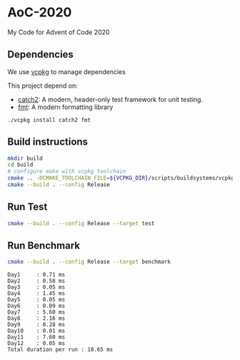 # AoC-2020
My Code for Advent of Code 2020

## Dependencies

We use [vcpkg](https://github.com/Microsoft/vcpkg) to manage dependencies

This project depend on:
- [catch2](https://github.com/catchorg/Catch2): A modern, header-only test framework for unit testing.
- [fmt](https://fmt.dev/latest/index.html): A modern formatting library

```
./vcpkg install catch2 fmt
```

## Build instructions

```bash
mkdir build
cd build
# configure make with vcpkg toolchain
cmake .. -DCMAKE_TOOLCHAIN_FILE=${VCPKG_DIR}/scripts/buildsystems/vcpkg.cmake
cmake --build . --config Release
```

## Run Test

```bash
cmake --build . --config Release --target test
```

## Run Benchmark

```bash
cmake --build . --config Release --target benchmark
```

```
Day1     : 0.71 ms
Day2     : 0.58 ms
Day3     : 0.05 ms
Day4     : 1.45 ms
Day5     : 0.05 ms
Day6     : 0.09 ms
Day7     : 5.60 ms
Day8     : 2.16 ms
Day9     : 0.28 ms
Day10    : 0.01 ms
Day11    : 7.60 ms
Day12    : 0.05 ms
Total duration per run : 18.65 ms
```